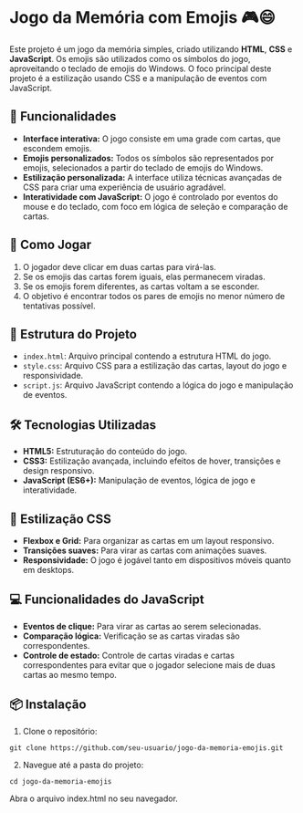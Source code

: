 # Jogo da Memória com Emojis 🎮😄

Este projeto é um jogo da memória simples, criado utilizando **HTML**, **CSS** e **JavaScript**. Os emojis são utilizados como os símbolos do jogo, aproveitando o teclado de emojis do Windows. O foco principal deste projeto é a estilização usando CSS e a manipulação de eventos com JavaScript.

## 📝 Funcionalidades

- **Interface interativa:** O jogo consiste em uma grade com cartas, que escondem emojis.
- **Emojis personalizados:** Todos os símbolos são representados por emojis, selecionados a partir do teclado de emojis do Windows.
- **Estilização personalizada:** A interface utiliza técnicas avançadas de CSS para criar uma experiência de usuário agradável.
- **Interatividade com JavaScript:** O jogo é controlado por eventos do mouse e do teclado, com foco em lógica de seleção e comparação de cartas.

## 🚀 Como Jogar

1. O jogador deve clicar em duas cartas para virá-las.
2. Se os emojis das cartas forem iguais, elas permanecem viradas.
3. Se os emojis forem diferentes, as cartas voltam a se esconder.
4. O objetivo é encontrar todos os pares de emojis no menor número de tentativas possível.

## 📂 Estrutura do Projeto

- `index.html`: Arquivo principal contendo a estrutura HTML do jogo.
- `style.css`: Arquivo CSS para a estilização das cartas, layout do jogo e responsividade.
- `script.js`: Arquivo JavaScript contendo a lógica do jogo e manipulação de eventos.

## 🛠️ Tecnologias Utilizadas

- **HTML5:** Estruturação do conteúdo do jogo.
- **CSS3:** Estilização avançada, incluindo efeitos de hover, transições e design responsivo.
- **JavaScript (ES6+):** Manipulação de eventos, lógica de jogo e interatividade.

## 🎨 Estilização CSS

- **Flexbox e Grid:** Para organizar as cartas em um layout responsivo.
- **Transições suaves:** Para virar as cartas com animações suaves.
- **Responsividade:** O jogo é jogável tanto em dispositivos móveis quanto em desktops.

## 💻 Funcionalidades do JavaScript

- **Eventos de clique:** Para virar as cartas ao serem selecionadas.
- **Comparação lógica:** Verificação se as cartas viradas são correspondentes.
- **Controle de estado:** Controle de cartas viradas e cartas correspondentes para evitar que o jogador selecione mais de duas cartas ao mesmo tempo.

## 📦 Instalação

1. Clone o repositório:
```
git clone https://github.com/seu-usuario/jogo-da-memoria-emojis.git
```

2. Navegue até a pasta do projeto:
```
cd jogo-da-memoria-emojis
```

Abra o arquivo index.html no seu navegador.
